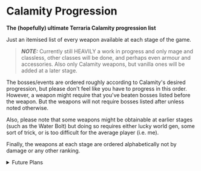 # Calamity Progression
**The (hopefully) ultimate Terraria Calamity progression list**

Just an itemised list of every weapon available at each stage of the game. 
> **_NOTE:_** Currently still HEAVILY a work in progress and only mage and classless, other classes will be done, and perhaps even armour and accessories. Also only Calamity weapons, but vanilla ones will be added at a later stage.

The bosses/events are ordered roughly according to Calamity's desired progression, but please don't feel like you have to progress in this order. However, a weapon might require that you've beaten bosses listed before the weapon. But the weapons will not require bosses listed after unless noted otherwise. 

Also, please note that some weapons might be obtainable at earlier stages (such as the Water Bolt) but doing so requires either lucky world gen, some sort of trick, or is too difficult for the average player (i.e. me).

Finally, the weapons at each stage are ordered alphabetically not by damage or any other ranking.

<details>
  <summary>Future Plans</summary>

I plan to at some stage also add armour and accessories. But it might be a while before then.
I will also be updating the repository in this order:
- Calamity-altered vanilla weapons (all classes)
- Mage Weapons (Vanilla)
- Rogue
- Summoner Weapons (Calamity)
- Summoner Weapons (Vanilla)
- Melee Weapons (Calamity)
- Melee Weapons (Vanilla)
- Ranger Weapons (Calamity)
- Ranger Weapons (Vanilla)
- Calamity-altered vanilla armour
- Armour (Calamity)
- Armour (Vanilla)
- Calamity-altered vanilla accessories
- Accessories (Calamity)
- Accessories (Vanilla)

</details>
